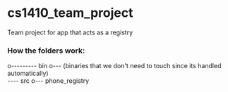 # cs1410_team_project
Team project for app that acts as a registry


### How the folders work:


o--------- bin o--- (binaries that we don't need to touch since its handled automatically)
     \
      \---- src o--- phone_registry
